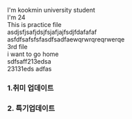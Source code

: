 I'm kookmin university student  
I'm 24  
This is practice file  
asdjsfjsafjdsjfsjafjajfsdjfdafafaf  
asfdfsafsfsfasdfsadfaewqrwrqreqrwerqe  
3rd file  
i want to go home  
sdfsaff213edsa  
23131eds adfas 
### 1.취미 업데이트  
### 2. 특기업데이트 
